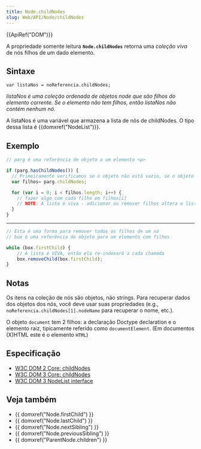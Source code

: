 ```yaml
---
title: Node.childNodes
slug: Web/API/Node/childNodes
---
```

{{ApiRef("DOM")}}

A propriedade somente leitura **`Node.childNodes`** retorna uma _coleção viva_ de nós filhos de um dado elemento.

## Sintaxe

```
var listaNos = noReferencia.childNodes;
```

_listaNos é uma coleção ordenada de objetos node que são filhos do elemento corrente. Se o elemento não tem filhos, então listaNos não contém nenhum nó._

A listaNos é uma variável que armazena a lista de nós de childNodes. O tipo dessa lista é {{domxref("NodeList")}}.

## Exemplo

```js
// parg é uma referência de objeto a um elemento <p>

if (parg.hasChildNodes()) {
  // Primeiramente verificamos se o objeto não está vazio, se o objeto tem nós filhos
  var filhos= parg.childNodes;

  for (var i = 0; i < filhos.length; i++) {
    // fazer algo com cada filho em filhos[i]
    // NOTE: A lista é viva - adicionar ou remover filhos altera a lista
  }
}
```

---

```js
// Esta é uma forma para remover todos os filhos de um nó
// box é uma referência de objeto para um elemento com filhos

while (box.firstChild) {
    // A lista é VIVA, então ela re-indexará a cada chamada
    box.removeChild(box.firstChild);
}
```

## Notas

Os itens na coleção de nós são objetos, não strings. Para recuperar dados dos objetos dos nós, você deve usar suas propriedades (e.g., `noReferencia.childNodes[1].nodeName` para recuperar o nome, etc.).

O objeto `document` tem 2 filhos: a declaração Doctype declaration e o elemento raiz, tipicamente referido como `documentElement`. (Em documentos (X)HTML este é o elemento `HTML`)

## Especificação

- [W3C DOM 2 Core: childNodes](http://www.w3.org/TR/2000/REC-DOM-Level-2-Core-20001113/core.html#ID-1451460987)
- [W3C DOM 3 Core: childNodes](http://www.w3.org/TR/2004/REC-DOM-Level-3-Core-20040407/core.html#ID-1451460987)
- [W3C DOM 3 NodeList interface](http://www.w3.org/TR/2004/REC-DOM-Level-3-Core-20040407/core.html#ID-536297177)

## Veja também

- {{ domxref("Node.firstChild") }}
- {{ domxref("Node.lastChild") }}
- {{ domxref("Node.nextSibling") }}
- {{ domxref("Node.previousSibling") }}
- {{ domxref("ParentNode.children") }}
